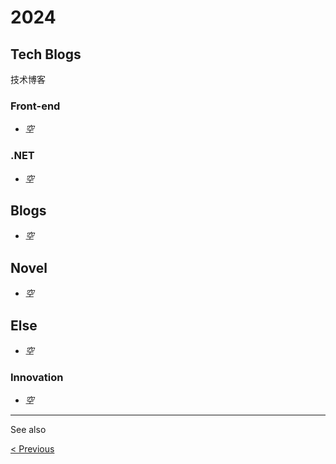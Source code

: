# 2024

## Tech Blogs

技术博客

### Front-end

- *空*

### .NET

- *空*

## Blogs

- *空*

## Novel

- *空*

## Else

- *空*

### Innovation

- *空*

---

See also

[&lt; Previous](../2023)
